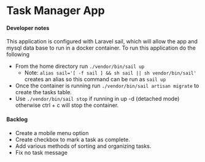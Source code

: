 # Task Manager App

#### Developer notes

This application is configured with Laravel sail, which will allow the app and mysql data base to run in a docker container. To run this application do the following

* From the home directory run `./vendor/bin/sail up`
     * Note: `alias sail='[ -f sail ] && sh sail || sh vendor/bin/sail'` creates an alias so this command can be run as `sail up`
* Once the container is running run `./vendor/bin/sail artisan migrate` to create the tasks table.
* Use `./vendor/bin/sail stop` if running in up -d (detached mode) otherwise ctrl + c will stop the container.

#### Backlog

* Create a mobile menu option
* Create checkbox to mark a task as complete.
* Add various methods of sorting and organizing tasks.
* Fix no task message
